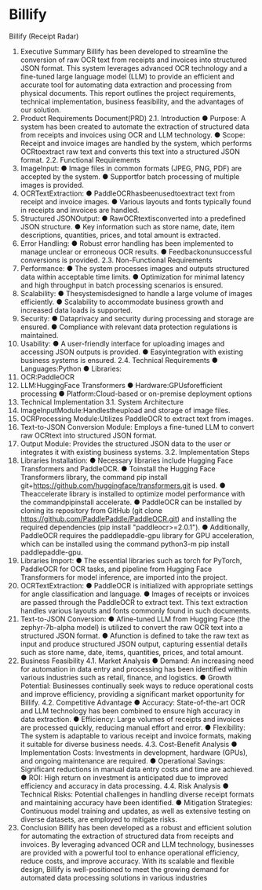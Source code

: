 # Billify
Billify (Receipt Radar)
 1. Executive Summary
 Billify has been developed to streamline the conversion of raw OCR text from receipts
 and invoices into structured JSON format. This system leverages advanced OCR
 technology and a fine-tuned large language model (LLM) to provide an efficient and
 accurate tool for automating data extraction and processing from physical documents.
 This report outlines the project requirements, technical implementation, business
 feasibility, and the advantages of our solution.
 2. Product Requirements Document(PRD)
 2.1. Introduction
 ● Purpose: A system has been created to automate the extraction of structured
 data from receipts and invoices using OCR and LLM technology.
 ● Scope: Receipt and invoice images are handled by the system, which performs
 OCRtoextract raw text and converts this text into a structured JSON format.
 2.2. Functional Requirements
 1. ImageInput:
 ● Image files in common formats (JPEG, PNG, PDF) are accepted by the
 system.
 ● Supportfor batch processing of multiple images is provided.
 2. OCRTextExtraction:
 ● PaddleOCRhasbeenusedtoextract text from receipt and invoice images.
 ● Various layouts and fonts typically found in receipts and invoices are
 handled.
 3. Structured JSONOutput:
 ● RawOCRtextisconverted into a predefined JSON structure.
 ● Key information such as store name, date, item descriptions, quantities,
 prices, and total amount is extracted.
 4. Error Handling:
 ● Robust error handling has been implemented to manage unclear or
 erroneous OCR results.
 ● Feedbackonunsuccessful conversions is provided.
 2.3. Non-Functional Requirements
 1. Performance:
● The system processes images and outputs structured data within
 acceptable time limits.
 ● Optimization for minimal latency and high throughput in batch processing
 scenarios is ensured.
 2. Scalability:
 ● Thesystemisdesigned to handle a large volume of images efficiently.
 ● Scalability to accommodate business growth and increased data loads is
 supported.
 3. Security:
 ● Dataprivacy and security during processing and storage are ensured.
 ● Compliance with relevant data protection regulations is maintained.
 4. Usability:
 ● A user-friendly interface for uploading images and accessing JSON
 outputs is provided.
 ● Easyintegration with existing business systems is ensured.
 2.4. Technical Requirements
 ● Languages:Python
 ● Libraries:
 1. OCR:PaddleOCR
 2. LLM:HuggingFace Transformers
 ● Hardware:GPUsforefficient processing
 ● Platform:Cloud-based or on-premise deployment options
 3. Technical Implementation
 3.1. System Architecture
 1. ImageInputModule:Handlestheupload and storage of image files.
 2. OCRProcessing Module:Utilizes PaddleOCR to extract text from images.
 3. Text-to-JSON Conversion Module: Employs a fine-tuned LLM to convert
 raw OCRtext into structured JSON format.
 4. Output Module: Provides the structured JSON data to the user or integrates it
 with existing business systems.
 3.2. Implementation Steps
 1. Libraries Installation:
 ● Necessary libraries include Hugging Face Transformers and PaddleOCR.
 ● Toinstall the Hugging Face Transformers library, the command pip install
 git+https://github.com/huggingface/transformers.git is used.
● Theaccelerate library is installed to optimize model performance with the
 commandpipinstall accelerate.
 ● PaddleOCR can be installed by cloning its repository from GitHub (git
 clone https://github.com/PaddlePaddle/PaddleOCR.git) and installing
 the required dependencies (pip install "paddleocr>=2.0.1").
 ● Additionally, PaddleOCR requires the paddlepaddle-gpu library for GPU
 acceleration, which can be installed using the command python3-m pip
 install paddlepaddle-gpu.
 2. Libraries Import:
 ● The essential libraries such as torch for PyTorch, PaddleOCR for OCR
 tasks, and pipeline from Hugging Face Transformers for model inference,
 are imported into the project.
 3. OCRTextExtraction:
 ● PaddleOCR is initialized with appropriate settings for angle classification
 and language.
 ● Images of receipts or invoices are passed through the PaddleOCR to
 extract text. This text extraction handles various layouts and fonts
 commonly found in such documents.
 4. Text-to-JSON Conversion:
 ● Afine-tuned LLM from Hugging Face (the zephyr-7b-alpha model) is
 utilized to convert the raw OCR text into a structured JSON format.
 ● Afunction is defined to take the raw text as input and produce structured
 JSON output, capturing essential details such as store name, date, items,
 quantities, prices, and total amount.
 4. Business Feasibility
 4.1. Market Analysis
 ● Demand: An increasing need for automation in data entry and processing has
 been identified within various industries such as retail, finance, and logistics.
 ● Growth Potential: Businesses continually seek ways to reduce operational
 costs and improve efficiency, providing a significant market opportunity for
 Billify.
 4.2. Competitive Advantage
 ● Accuracy: State-of-the-art OCR and LLM technology has been combined to
 ensure high accuracy in data extraction.
 ● Efficiency: Large volumes of receipts and invoices are processed quickly,
 reducing manual effort and error.
● Flexibility: The system is adaptable to various receipt and invoice formats,
 making it suitable for diverse business needs.
 4.3. Cost-Benefit Analysis
 ● Implementation Costs: Investments in development, hardware (GPUs), and
 ongoing maintenance are required.
 ● Operational Savings: Significant reductions in manual data entry costs and
 time are achieved.
 ● ROI: High return on investment is anticipated due to improved efficiency and
 accuracy in data processing.
 4.4. Risk Analysis
 ● Technical Risks: Potential challenges in handling diverse receipt formats and
 maintaining accuracy have been identified.
 ● Mitigation Strategies: Continuous model training and updates, as well as
 extensive testing on diverse datasets, are employed to mitigate risks.
 5. Conclusion
 Billify has been developed as a robust and efficient solution for automating the
 extraction of structured data from receipts and invoices. By leveraging advanced OCR
 and LLM technology, businesses are provided with a powerful tool to enhance
 operational efficiency, reduce costs, and improve accuracy. With its scalable and flexible
 design, Billify is well-positioned to meet the growing demand for automated data
 processing solutions in various industries
